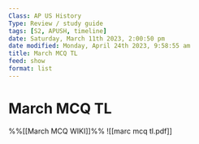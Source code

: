 ```yaml
---
Class: AP US History
Type: Review / study guide
tags: [S2, APUSH, timeline]
date: Saturday, March 11th 2023, 2:00:50 pm
date modified: Monday, April 24th 2023, 9:58:55 am
title: March MCQ TL
feed: show
format: list
---
```

# March MCQ TL
%%[[March MCQ WIKI]]%%
![[marc mcq tl.pdf]]
